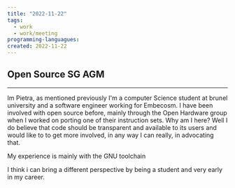 ```yaml
---
title: "2022-11-22"
tags:
  - work
  - work/meeting 
programming-languagues:
created: 2022-11-22
---
```

## Open Source SG AGM
---
Im Pietra, as mentioned previously I'm a computer Science student at brunel university and a software engineer working for Embecosm. I have been involved with open source before, mainly through the Open Hardware group when I worked on porting one of their instruction sets. Why am I here? Well I do believe that code should be transparent and available to its users and would like to to get more involved, in any way I can really, in advocating that. 

My experience is mainly with the GNU toolchain

I think i can bring a different perspective by being a student and very early in my career.